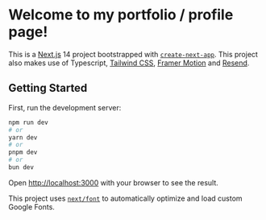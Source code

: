 # Welcome to my portfolio / profile page!

This is a [Next.js](https://nextjs.org/) 14 project bootstrapped
with [`create-next-app`](https://github.com/vercel/next.js/tree/canary/packages/create-next-app).
This project also makes use of
Typescript, [Tailwind CSS](https://tailwindcss.com/), [Framer Motion](https://www.framer.com/)
and [Resend](https://resend.com).

## Getting Started

First, run the development server:

```bash
npm run dev
# or
yarn dev
# or
pnpm dev
# or
bun dev
```

Open [http://localhost:3000](http://localhost:3000) with your browser to see the result.

This project uses [`next/font`](https://nextjs.org/docs/basic-features/font-optimization) to automatically optimize and
load custom Google Fonts.
